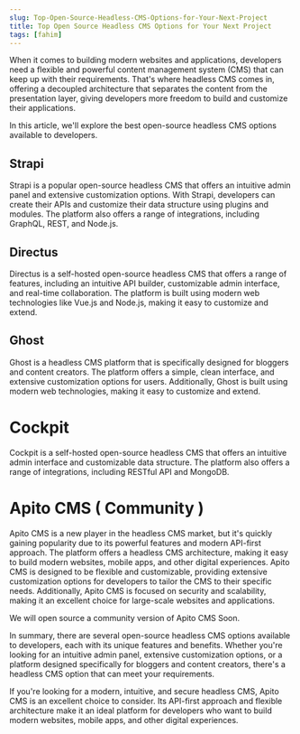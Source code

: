 ```yaml
---
slug: Top-Open-Source-Headless-CMS-Options-for-Your-Next-Project
title: Top Open Source Headless CMS Options for Your Next Project
tags: [fahim]
---
```


When it comes to building modern websites and applications, developers need a flexible and powerful content management system (CMS) that can keep up with their requirements. That's where headless CMS comes in, offering a decoupled architecture that separates the content from the presentation layer, giving developers more freedom to build and customize their applications.

In this article, we'll explore the best open-source headless CMS options available to developers.

## Strapi
Strapi is a popular open-source headless CMS that offers an intuitive admin panel and extensive customization options. With Strapi, developers can create their APIs and customize their data structure using plugins and modules. The platform also offers a range of integrations, including GraphQL, REST, and Node.js.

## Directus
Directus is a self-hosted open-source headless CMS that offers a range of features, including an intuitive API builder, customizable admin interface, and real-time collaboration. The platform is built using modern web technologies like Vue.js and Node.js, making it easy to customize and extend.

## Ghost
Ghost is a headless CMS platform that is specifically designed for bloggers and content creators. The platform offers a simple, clean interface, and extensive customization options for users. Additionally, Ghost is built using modern web technologies, making it easy to customize and extend.

# Cockpit
Cockpit is a self-hosted open-source headless CMS that offers an intuitive admin interface and customizable data structure. The platform also offers a range of integrations, including RESTful API and MongoDB.

# Apito CMS ( Community ) 
Apito CMS is a new player in the headless CMS market, but it's quickly gaining popularity due to its powerful features and modern API-first approach. The platform offers a headless CMS architecture, making it easy to build modern websites, mobile apps, and other digital experiences. Apito CMS is designed to be flexible and customizable, providing extensive customization options for developers to tailor the CMS to their specific needs. Additionally, Apito CMS is focused on security and scalability, making it an excellent choice for large-scale websites and applications.

We will open source a community version of Apito CMS Soon. 

In summary, there are several open-source headless CMS options available to developers, each with its unique features and benefits. Whether you're looking for an intuitive admin panel, extensive customization options, or a platform designed specifically for bloggers and content creators, there's a headless CMS option that can meet your requirements.

If you're looking for a modern, intuitive, and secure headless CMS, Apito CMS is an excellent choice to consider. Its API-first approach and flexible architecture make it an ideal platform for developers who want to build modern websites, mobile apps, and other digital experiences.
